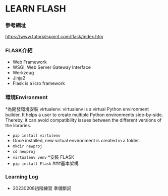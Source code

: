 # LEARN FLASH
### 參考網址
https://www.tutorialspoint.com/flask/index.htm
### FLASK介紹
* Web Framework
* WSGI, Web Server Gateway Interface
* Werkzeug
* Jinja2
* Flask is a icro framework
### 環境Environment
*為開發環境安裝 virtualenv: virtualenv is a virtual Python environment builder. It helps a user to create multiple Python environments side-by-side. Thereby, it can avoid compatibility issues between the different versions of the libraries.
* ```pip install virtulenv```
* Once installed, new virtual environment is created in a folder.
* ```mkdir newproj```
* ```cd newproj```
* ```virtualenv venv```
*安裝 FLASK
* ```pip install Flask```
###基本架構

### Learning Log
* 20230208初階練習 準備斷詞
